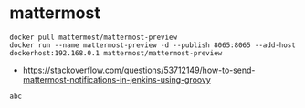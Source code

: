 # mattermost
```
docker pull mattermost/mattermost-preview
docker run --name mattermost-preview -d --publish 8065:8065 --add-host dockerhost:192.168.0.1 mattermost/mattermost-preview
```


* https://stackoverflow.com/questions/53712149/how-to-send-mattermost-notifications-in-jenkins-using-groovy
```
abc
```
